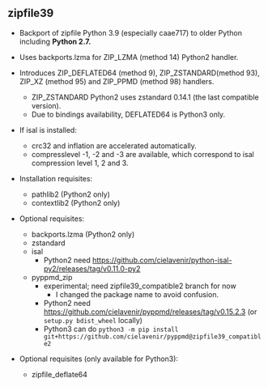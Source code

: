 ## zipfile39

- Backport of zipfile Python 3.9 (especially caae717) to older Python including **Python 2.7.**
- Uses backports.lzma for ZIP_LZMA (method 14) Python2 handler.
- Introduces ZIP_DEFLATED64 (method 9), ZIP_ZSTANDARD(method 93), ZIP_XZ (method 95) and ZIP_PPMD (method 98) handlers.
    - ZIP_ZSTANDARD Python2 uses zstandard 0.14.1 (the last compatible version).
    - Due to bindings availability, DEFLATED64 is Python3 only.
- If isal is installed:
    - crc32 and inflation are accelerated automatically.
    - compresslevel -1, -2 and -3 are available, which correspond to isal compression level 1, 2 and 3.

- Installation requisites:
    - pathlib2 (Python2 only)
    - contextlib2 (Python2 only)
- Optional requisites:
    - backports.lzma (Python2 only)
    - zstandard
    - isal
        - Python2 need https://github.com/cielavenir/python-isal-py2/releases/tag/v0.11.0-py2
    - pyppmd_zip
        - experimental; need zipfile39_compatible2 branch for now
            - I changed the package name to avoid confusion.
        - Python2 need https://github.com/cielavenir/pyppmd/releases/tag/v0.15.2.3 (or `setup.py bdist_wheel` locally)
        - Python3 can do `python3 -m pip install git+https://github.com/cielavenir/pyppmd@zipfile39_compatible2`
- Optional requisites (only available for Python3):
    - zipfile_deflate64
